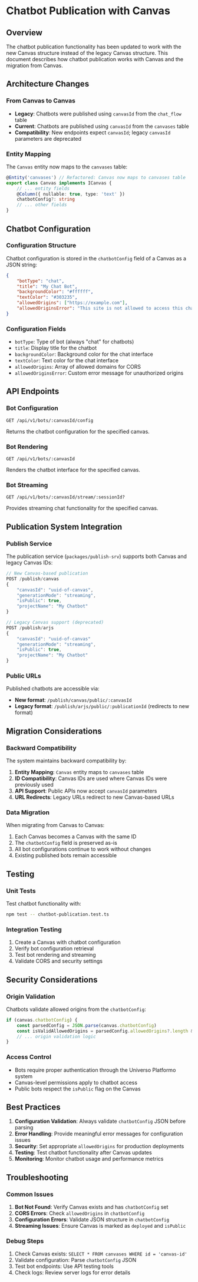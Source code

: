 # Chatbot Publication with Canvas

## Overview

The chatbot publication functionality has been updated to work with the new Canvas structure instead of the legacy Canvas structure. This document describes how chatbot publication works with Canvas and the migration from Canvas.

## Architecture Changes

### From Canvas to Canvas

- **Legacy**: Chatbots were published using `canvasId` from the `chat_flow` table
- **Current**: Chatbots are published using `canvasId` from the `canvases` table
- **Compatibility**: New endpoints expect `canvasId`; legacy `canvasId` parameters are deprecated

### Entity Mapping

The `Canvas` entity now maps to the `canvases` table:

```typescript
@Entity('canvases') // Refactored: Canvas now maps to canvases table
export class Canvas implements ICanvas {
    // ... entity fields
    @Column({ nullable: true, type: 'text' })
    chatbotConfig?: string
    // ... other fields
}
```

## Chatbot Configuration

### Configuration Structure

Chatbot configuration is stored in the `chatbotConfig` field of a Canvas as a JSON string:

```json
{
    "botType": "chat",
    "title": "My Chat Bot",
    "backgroundColor": "#ffffff",
    "textColor": "#303235",
    "allowedOrigins": ["https://example.com"],
    "allowedOriginsError": "This site is not allowed to access this chatbot"
}
```

### Configuration Fields

- `botType`: Type of bot (always "chat" for chatbots)
- `title`: Display title for the chatbot
- `backgroundColor`: Background color for the chat interface
- `textColor`: Text color for the chat interface
- `allowedOrigins`: Array of allowed domains for CORS
- `allowedOriginsError`: Custom error message for unauthorized origins

## API Endpoints

### Bot Configuration

```
GET /api/v1/bots/:canvasId/config
```

Returns the chatbot configuration for the specified canvas.

### Bot Rendering

```
GET /api/v1/bots/:canvasId
```

Renders the chatbot interface for the specified canvas.

### Bot Streaming

```
GET /api/v1/bots/:canvasId/stream/:sessionId?
```

Provides streaming chat functionality for the specified canvas.

## Publication System Integration

### Publish Service

The publication service (`packages/publish-srv`) supports both Canvas and legacy Canvas IDs:

```typescript
// New Canvas-based publication
POST /publish/canvas
{
    "canvasId": "uuid-of-canvas",
    "generationMode": "streaming",
    "isPublic": true,
    "projectName": "My Chatbot"
}

// Legacy Canvas support (deprecated)
POST /publish/arjs
{
    "canvasId": "uuid-of-canvas"
    "generationMode": "streaming",
    "isPublic": true,
    "projectName": "My Chatbot"
}
```

### Public URLs

Published chatbots are accessible via:

- **New format**: `/publish/canvas/public/:canvasId`
- **Legacy format**: `/publish/arjs/public/:publicationId` (redirects to new format)

## Migration Considerations

### Backward Compatibility

The system maintains backward compatibility by:

1. **Entity Mapping**: `Canvas` entity maps to `canvases` table
2. **ID Compatibility**: Canvas IDs are used where Canvas IDs were previously used
3. **API Support**: Public APIs now accept `canvasId` parameters
4. **URL Redirects**: Legacy URLs redirect to new Canvas-based URLs

### Data Migration

When migrating from Canvas to Canvas:

1. Each Canvas becomes a Canvas with the same ID
2. The `chatbotConfig` field is preserved as-is
3. All bot configurations continue to work without changes
4. Existing published bots remain accessible

## Testing

### Unit Tests

Test chatbot functionality with:

```bash
npm test -- chatbot-publication.test.ts
```

### Integration Testing

1. Create a Canvas with chatbot configuration
2. Verify bot configuration retrieval
3. Test bot rendering and streaming
4. Validate CORS and security settings

## Security Considerations

### Origin Validation

Chatbots validate allowed origins from the `chatbotConfig`:

```typescript
if (canvas.chatbotConfig) {
    const parsedConfig = JSON.parse(canvas.chatbotConfig)
    const isValidAllowedOrigins = parsedConfig.allowedOrigins?.length && parsedConfig.allowedOrigins[0] !== ''
    // ... origin validation logic
}
```

### Access Control

- Bots require proper authentication through the Universo Platformo system
- Canvas-level permissions apply to chatbot access
- Public bots respect the `isPublic` flag on the Canvas

## Best Practices

1. **Configuration Validation**: Always validate `chatbotConfig` JSON before parsing
2. **Error Handling**: Provide meaningful error messages for configuration issues
3. **Security**: Set appropriate `allowedOrigins` for production deployments
4. **Testing**: Test chatbot functionality after Canvas updates
5. **Monitoring**: Monitor chatbot usage and performance metrics

## Troubleshooting

### Common Issues

1. **Bot Not Found**: Verify Canvas exists and has `chatbotConfig` set
2. **CORS Errors**: Check `allowedOrigins` in `chatbotConfig`
3. **Configuration Errors**: Validate JSON structure in `chatbotConfig`
4. **Streaming Issues**: Ensure Canvas is marked as `deployed` and `isPublic`

### Debug Steps

1. Check Canvas exists: `SELECT * FROM canvases WHERE id = 'canvas-id'`
2. Validate configuration: Parse `chatbotConfig` JSON
3. Test bot endpoints: Use API testing tools
4. Check logs: Review server logs for error details
